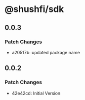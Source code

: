 # @shushfi/sdk

## 0.0.3

### Patch Changes

- a20517b: updated package name

## 0.0.2

### Patch Changes

- 42e42cd: Initial Version

